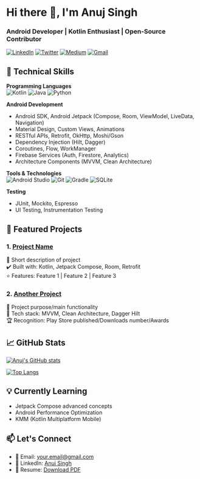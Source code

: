 # Hi there 👋, I'm Anuj Singh  
### Android Developer | Kotlin Enthusiast | Open-Source Contributor

[![LinkedIn](https://img.shields.io/badge/LinkedIn-0077B5?style=for-the-badge&logo=linkedin&logoColor=white)](https://www.linkedin.com/in/your-linkedin)
[![Twitter](https://img.shields.io/badge/Twitter-1DA1F2?style=for-the-badge&logo=twitter&logoColor=white)](https://twitter.com/your-twitter)
[![Medium](https://img.shields.io/badge/Medium-12100E?style=for-the-badge&logo=medium&logoColor=white)](https://medium.com/@your-medium)
[![Gmail](https://img.shields.io/badge/Gmail-D14836?style=for-the-badge&logo=gmail&logoColor=white)](mailto:your.email@gmail.com)

## 🔧 Technical Skills

**Programming Languages**  
![Kotlin](https://img.shields.io/badge/Kotlin-0095D5?&style=for-the-badge&logo=kotlin&logoColor=white)
![Java](https://img.shields.io/badge/Java-ED8B00?style=for-the-badge&logo=openjdk&logoColor=white)
![Python](https://img.shields.io/badge/Python-3776AB?style=for-the-badge&logo=python&logoColor=white)

**Android Development**  
- Android SDK, Android Jetpack (Compose, Room, ViewModel, LiveData, Navigation)
- Material Design, Custom Views, Animations
- RESTful APIs, Retrofit, OkHttp, Moshi/Gson
- Dependency Injection (Hilt, Dagger)
- Coroutines, Flow, WorkManager
- Firebase Services (Auth, Firestore, Analytics)
- Architecture Components (MVVM, Clean Architecture)

**Tools & Technologies**  
![Android Studio](https://img.shields.io/badge/Android_Studio-3DDC84?style=for-the-badge&logo=android-studio&logoColor=white)
![Git](https://img.shields.io/badge/GIT-E44C30?style=for-the-badge&logo=git&logoColor=white)
![Gradle](https://img.shields.io/badge/Gradle-02303A?style=for-the-badge&logo=gradle&logoColor=white)
![SQLite](https://img.shields.io/badge/SQLite-07405E?style=for-the-badge&logo=sqlite&logoColor=white)

**Testing**  
- JUnit, Mockito, Espresso
- UI Testing, Instrumentation Testing

## 🚀 Featured Projects

### 1. [Project Name](https://github.com/yourusername/project-repo)
📱 Short description of project  
✔️ Built with: Kotlin, Jetpack Compose, Room, Retrofit  
⭐ Features: Feature 1 | Feature 2 | Feature 3

### 2. [Another Project](https://github.com/yourusername/project-repo)
🎯 Project purpose/main functionality  
🔧 Tech stack: MVVM, Clean Architecture, Dagger Hilt  
🏆 Recognition: Play Store published/Downloads number/Awards

## 📈 GitHub Stats

[![Anuj's GitHub stats](https://github-readme-stats.vercel.app/api?username=yourusername&show_icons=true&theme=radical)](https://github.com/yourusername/github-readme-stats)

[![Top Langs](https://github-readme-stats.vercel.app/api/top-langs/?username=yourusername&layout=compact&theme=radical)](https://github.com/yourusername/github-readme-stats)

## 💡 Currently Learning
- Jetpack Compose advanced concepts
- Android Performance Optimization
- KMM (Kotlin Multiplatform Mobile)

## 📫 Let's Connect
- 📧 Email: [your.email@gmail.com](mailto:your.email@gmail.com)
- 💼 LinkedIn: [Anuj Singh](https://www.linkedin.com/in/your-linkedin)
- 📝 Resume: [Download PDF](https://drive.google.com/your-resume-link)
